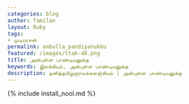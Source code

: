 ```yaml
---    
categories: blog    
author: Tamilan  
layout: Ruby  
tags:  
- முடியரசன்
permalink: anbulla_pandiyanukku
featured: /images/ttak-48.png  
title: அன்புள்ள பாண்டியனுக்கு
keywords: இலக்கியம், அன்புள்ள பாண்டியனுக்கு
description: தனித்தமிழ்ஞாலக்களஞ்சியம் | அன்புள்ள பாண்டியனுக்கு
--- 
```


{% include install_nool.md %}



